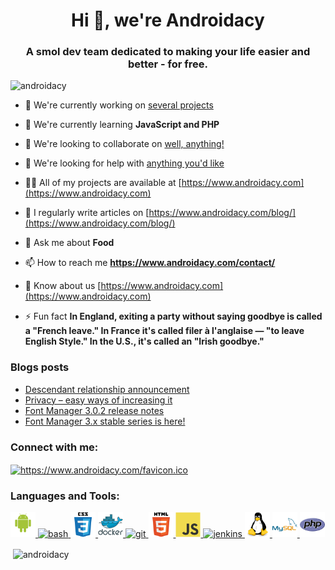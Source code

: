<h1 align="center">Hi 👋, we're Androidacy</h1>
<h3 align="center">A smol dev team dedicated to making your life easier and better - for free.</h3>

<p align="left"> <img src="https://komarev.com/ghpvc/?username=androidacy&label=Profile%20views&color=0e75b6&style=flat" alt="androidacy" /> </p>

- 🔭 We're currently working on [several projects](https://github.com/androidacy?tab=repositories)

- 🌱 We're currently learning **JavaScript and PHP**

- 👯 We're looking to collaborate on [well, anything!](https://github.com/androidacy?tab=repositories)

- 🤝 We're looking for help with [anything you'd like](https://github.com/androidacy?tab=repositories)

- 👨‍💻 All of my projects are available at [https://www.androidacy.com](https://www.androidacy.com)

- 📝 I regularly write articles on [https://www.androidacy.com/blog/](https://www.androidacy.com/blog/)

- 💬 Ask me about **Food**

- 📫 How to reach me **https://www.androidacy.com/contact/**

- 📄 Know about us [https://www.androidacy.com](https://www.androidacy.com)

- ⚡ Fun fact **In England, exiting a party without saying goodbye is called a "French leave." In France it's called filer à l'anglaise — "to leave English Style." In the U.S., it's called an "Irish goodbye."**

### Blogs posts
<!-- BLOG-POST-LIST:START -->
- [Descendant relationship announcement](https://www.androidacy.com/descendant-relationship-announcement/)
- [Privacy – easy ways of increasing it](https://www.androidacy.com/privacy-easy-ways-of-increasing-it/)
- [Font Manager 3.0.2 release notes](https://www.androidacy.com/font-manager-3-0-2-release-notes/)
- [Font Manager 3.x stable series is here!](https://www.androidacy.com/font-manager-3-x-stable-series-is-here/)
<!-- BLOG-POST-LIST:END -->

<h3 align="left">Connect with me:</h3>
<p align="left">
<a href="https://www.androidacy.com/contact/" target="blank"><img align="center" src="https://cdn.jsdelivr.net/npm/simple-icons@3.0.1/icons/rss.svg" alt="https://www.androidacy.com/favicon.ico" height="30" width="40" /></a>
</p>

<h3 align="left">Languages and Tools:</h3>
<p align="left"> <a href="https://developer.android.com" target="_blank"> <img src="https://raw.githubusercontent.com/devicons/devicon/master/icons/android/android-original-wordmark.svg" alt="android" width="40" height="40"/> </a> <a href="https://www.gnu.org/software/bash/" target="_blank"> <img src="https://www.vectorlogo.zone/logos/gnu_bash/gnu_bash-icon.svg" alt="bash" width="40" height="40"/> </a> <a href="https://www.w3schools.com/css/" target="_blank"> <img src="https://raw.githubusercontent.com/devicons/devicon/master/icons/css3/css3-original-wordmark.svg" alt="css3" width="40" height="40"/> </a> <a href="https://www.docker.com/" target="_blank"> <img src="https://raw.githubusercontent.com/devicons/devicon/master/icons/docker/docker-original-wordmark.svg" alt="docker" width="40" height="40"/> </a> <a href="https://git-scm.com/" target="_blank"> <img src="https://www.vectorlogo.zone/logos/git-scm/git-scm-icon.svg" alt="git" width="40" height="40"/> </a> <a href="https://www.w3.org/html/" target="_blank"> <img src="https://raw.githubusercontent.com/devicons/devicon/master/icons/html5/html5-original-wordmark.svg" alt="html5" width="40" height="40"/> </a> <a href="https://developer.mozilla.org/en-US/docs/Web/JavaScript" target="_blank"> <img src="https://raw.githubusercontent.com/devicons/devicon/master/icons/javascript/javascript-original.svg" alt="javascript" width="40" height="40"/> </a> <a href="https://www.jenkins.io" target="_blank"> <img src="https://www.vectorlogo.zone/logos/jenkins/jenkins-icon.svg" alt="jenkins" width="40" height="40"/> </a> <a href="https://www.linux.org/" target="_blank"> <img src="https://raw.githubusercontent.com/devicons/devicon/master/icons/linux/linux-original.svg" alt="linux" width="40" height="40"/> </a> <a href="https://www.mysql.com/" target="_blank"> <img src="https://raw.githubusercontent.com/devicons/devicon/master/icons/mysql/mysql-original-wordmark.svg" alt="mysql" width="40" height="40"/> </a> <a href="https://www.php.net" target="_blank"> <img src="https://raw.githubusercontent.com/devicons/devicon/master/icons/php/php-original.svg" alt="php" width="40" height="40"/> </a> </p>

<p>&nbsp;<img align="center" src="https://github-readme-stats.vercel.app/api?username=androidacy&show_icons=true&locale=en" alt="androidacy" /></p>
